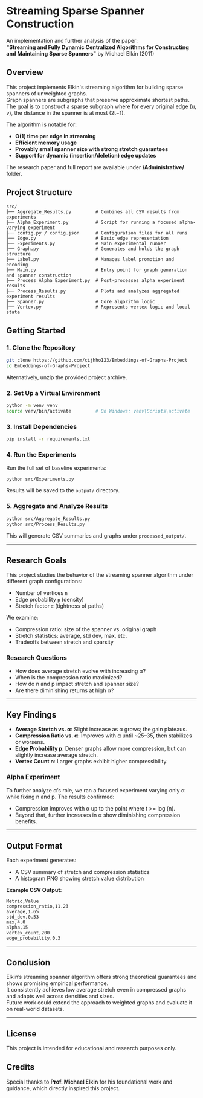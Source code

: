 # Streaming Sparse Spanner Construction

An implementation and further analysis of the paper:  
**"Streaming and Fully Dynamic Centralized Algorithms for Constructing and Maintaining Sparse Spanners"** by Michael Elkin (2011)

## Overview

This project implements Elkin's streaming algorithm for building sparse spanners of unweighted graphs.  
Graph spanners are subgraphs that preserve approximate shortest paths. The goal is to construct a sparse subgraph where for every original edge (u, v), the distance in the spanner is at most (2t−1).

The algorithm is notable for:
- **O(1) time per edge in streaming**
- **Efficient memory usage**
- **Provably small spanner size with strong stretch guarantees**
- **Support for dynamic (insertion/deletion) edge updates**

The research paper and full report are available under **/Administrative/** folder.

## Project Structure

```
src/
├── Aggregate_Results.py         # Combines all CSV results from experiments
├── Alpha_Experiment.py          # Script for running a focused alpha-varying experiment
├── config.py / config.json      # Configuration files for all runs
├── Edge.py                      # Basic edge representation
├── Experiments.py               # Main experimental runner
├── Graph.py                     # Generates and holds the graph structure
├── Label.py                     # Manages label promotion and encoding
├── Main.py                      # Entry point for graph generation and spanner construction
├── Process_Alpha_Experiment.py  # Post-processes alpha experiment results
├── Process_Results.py           # Plots and analyzes aggregated experiment results
├── Spanner.py                   # Core algorithm logic
├── Vertex.py                    # Represents vertex logic and local state
```

## Getting Started

### 1. Clone the Repository

```bash
git clone https://github.com/cijhho123/Embeddings-of-Graphs-Project
cd Embeddings-of-Graphs-Project
```
Alternatively, unzip the provided project archive.

### 2. Set Up a Virtual Environment

```bash
python -m venv venv
source venv/bin/activate         # On Windows: venv\Scripts\activate
```

### 3. Install Dependencies

```bash
pip install -r requirements.txt
```

### 4. Run the Experiments

Run the full set of baseline experiments:

```bash
python src/Experiments.py
```

Results will be saved to the `output/` directory.

### 5. Aggregate and Analyze Results

```bash
python src/Aggregate_Results.py
python src/Process_Results.py
```

This will generate CSV summaries and graphs under `processed_output/`.

---

## Research Goals

This project studies the behavior of the streaming spanner algorithm under different graph configurations:

- Number of vertices `n`
- Edge probability `p` (density)
- Stretch factor `α` (tightness of paths)

We examine:
- Compression ratio: size of the spanner vs. original graph
- Stretch statistics: average, std dev, max, etc.
- Tradeoffs between stretch and sparsity

### Research Questions

- How does average stretch evolve with increasing α?
- When is the compression ratio maximized?
- How do n and p impact stretch and spanner size?
- Are there diminishing returns at high α?

---

## Key Findings

- **Average Stretch vs. α**: Slight increase as α grows; the gain plateaus.
- **Compression Ratio vs. α**: Improves with α until ~25–35, then stabilizes or worsens.
- **Edge Probability p**: Denser graphs allow more compression, but can slightly increase average stretch.
- **Vertex Count n**: Larger graphs exhibit higher compressibility.

### Alpha Experiment

To further analyze α’s role, we ran a focused experiment varying only α while fixing n and p. The results confirmed:
- Compression improves with α up to the point where t >= log (n).
- Beyond that, further increases in α show diminishing compression benefits.

---

## Output Format

Each experiment generates:
- A CSV summary of stretch and compression statistics
- A histogram PNG showing stretch value distribution

**Example CSV Output:**
```
Metric,Value
compression_ratio,11.23
average,1.65
std_dev,0.53
max,4.0
alpha,15
vertex_count,200
edge_probability,0.3
```

---

## Conclusion

Elkin’s streaming spanner algorithm offers strong theoretical guarantees and shows promising empirical performance.  
It consistently achieves low average stretch even in compressed graphs and adapts well across densities and sizes.  
Future work could extend the approach to weighted graphs and evaluate it on real-world datasets.

---

## License

This project is intended for educational and research purposes only.

## Credits

Special thanks to **Prof. Michael Elkin** for his foundational work and guidance, which directly inspired this project.
